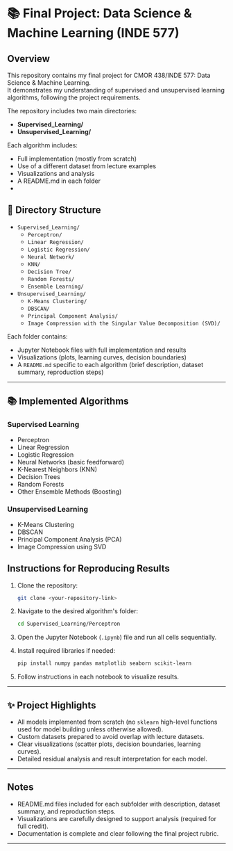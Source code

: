 # 📚 Final Project: Data Science & Machine Learning (INDE 577)

## Overview

This repository contains my final project for CMOR 438/INDE 577: Data Science & Machine Learning.  
It demonstrates my understanding of supervised and unsupervised learning algorithms, following the project requirements.

The repository includes two main directories:
- **Supervised_Learning/**
- **Unsupervised_Learning/**

Each algorithm includes:
- Full implementation (mostly from scratch)
- Use of a different dataset from lecture examples
- Visualizations and analysis
- A README.md in each folder
- 
## 📂 Directory Structure

- `Supervised_Learning/`
  - `Perceptron/`
  - `Linear Regression/`
  - `Logistic Regression/`
  - `Neural Network/`
  - `KNN/`
  - `Decision Tree/`
  - `Random Forests/`
  - `Ensemble Learning/`
- `Unsupervised_Learning/`
  - `K-Means Clustering/`
  - `DBSCAN/`
  - `Principal Component Analysis/`
  - `Image Compression with the Singular Value Decomposition (SVD)/`

Each folder contains:
- Jupyter Notebook files with full implementation and results
- Visualizations (plots, learning curves, decision boundaries)
- A `README.md` specific to each algorithm (brief description, dataset summary, reproduction steps)

---

## 📚 Implemented Algorithms

### Supervised Learning
- Perceptron
- Linear Regression
- Logistic Regression
- Neural Networks (basic feedforward)
- K-Nearest Neighbors (KNN)
- Decision Trees
- Random Forests
- Other Ensemble Methods (Boosting)

### Unsupervised Learning
- K-Means Clustering
- DBSCAN
- Principal Component Analysis (PCA)
- Image Compression using SVD

## Instructions for Reproducing Results

1. Clone the repository:
    ```bash
    git clone <your-repository-link>
    ```

2. Navigate to the desired algorithm's folder:
    ```bash
    cd Supervised_Learning/Perceptron
    ```

3. Open the Jupyter Notebook (`.ipynb`) file and run all cells sequentially.

4. Install required libraries if needed:
    ```bash
    pip install numpy pandas matplotlib seaborn scikit-learn
    ```

5. Follow instructions in each notebook to visualize results.

---

## ✨ Project Highlights
- All models implemented from scratch (no `sklearn` high-level functions used for model building unless otherwise allowed).
- Custom datasets prepared to avoid overlap with lecture datasets.
- Clear visualizations (scatter plots, decision boundaries, learning curves).
- Detailed residual analysis and result interpretation for each model.

---

## Notes
- README.md files included for each subfolder with description, dataset summary, and reproduction steps.
- Visualizations are carefully designed to support analysis (required for full credit).
- Documentation is complete and clear following the final project rubric.

---
